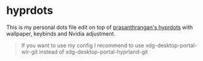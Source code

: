 # hyprdots
This is my personal dots file edit on top of [prasanthrangan's hyprdots](https://github.com/prasanthrangan/hyprdots) with wallpaper, keybinds and Nvidia adjustment.

> If you want to use my config I recommend to use xdg-desktop-portal-wlr-git instead of xdg-desktop-portal-hyprland-git
